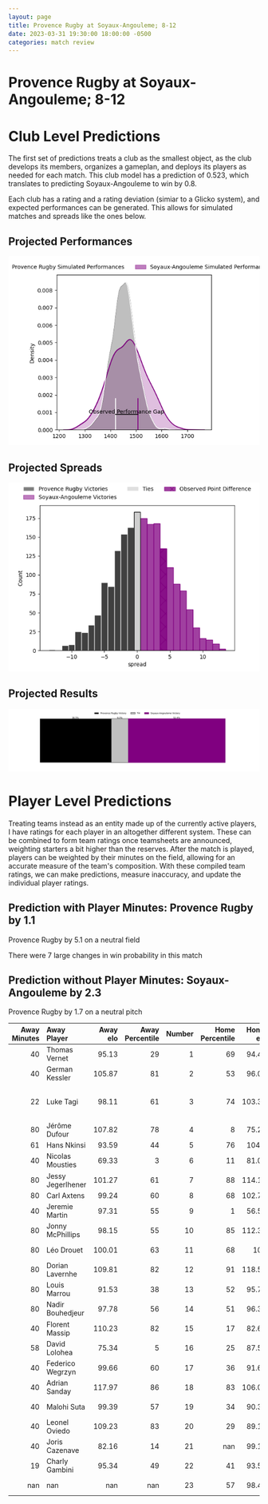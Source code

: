 ```yaml
---  
layout: page  
title: Provence Rugby at Soyaux-Angouleme; 8-12  
date: 2023-03-31 19:30:00 18:00:00 -0500  
categories: match review  
---
```

# Provence Rugby at Soyaux-Angouleme; 8-12

# Club Level Predictions


The first set of predictions treats a club as the smallest object, as the club develops its members, organizes a gameplan, and deploys its players as needed for each match. This club model has a prediction of 0.523, which translates to predicting Soyaux-Angouleme to win by 0.8.

Each club has a rating and a rating deviation (simiar to a Glicko system), and expected performances can be generated. This allows for simulated matches and spreads like the ones below.
## Projected Performances


![Projected Performances](plots/performances_2023-03-31-Soyaux-Angouleme-ProvenceRugby.png)
## Projected Spreads


![Projected Spreads](plots/spreads_2023-03-31-Soyaux-Angouleme-ProvenceRugby.png)
## Projected Results


![Projected Results](plots/resultbar_2023-03-31-Soyaux-Angouleme-ProvenceRugby.png)
# Player Level Predictions


Treating teams instead as an entity made up of the currently active players, I have ratings for each player in an altogether different system. These can be combined to form team ratings once teamsheets are announced, weighting starters a bit higher than the reserves. After the match is played, players can be weighted by their minutes on the field, allowing for an accurate measure of the team's composition. With these compiled team ratings, we can make predictions, measure inaccuracy, and update the individual player ratings.
## Prediction with Player Minutes: Provence Rugby by 1.1


Provence Rugby by 5.1 on a neutral field

There were 7 large changes in win probability in this match
## Prediction without Player Minutes: Soyaux-Angouleme by 2.3


Provence Rugby by 1.7 on a neutral pitch



|   Away Minutes | Away Player       |   Away elo |   Away Percentile |   Number |   Home Percentile |   Home elo | Home Player                      |   Home Minutes |
|---------------:|:------------------|-----------:|------------------:|---------:|------------------:|-----------:|:---------------------------------|---------------:|
|             40 | Thomas Vernet     |      95.13 |                29 |        1 |                69 |      94.46 | Omar Odishvili                   |             45 |
|             40 | German Kessler    |     105.87 |                81 |        2 |                53 |      96.07 | Ole Avei                         |             40 |
|             22 | Luke Tagi         |      98.11 |                61 |        3 |                74 |     103.31 | Michael Masimba Tingini Kumbirai |             45 |
|             80 | Jérôme Dufour     |     107.82 |                78 |        4 |                 8 |      75.27 | Matt Beukeboom                   |             80 |
|             61 | Hans Nkinsi       |      93.59 |                44 |        5 |                76 |     104.3  | Sikeli Nabou                     |             59 |
|             40 | Nicolas Mousties  |      69.33 |                 3 |        6 |                11 |      81.02 | Gautier Gibouin                  |             80 |
|             80 | Jessy Jegerlhener |     101.27 |                61 |        7 |                88 |     114.12 | Germain Burgaud                  |             68 |
|             80 | Carl Axtens       |      99.24 |                60 |        8 |                68 |     102.79 | Matt Va'ai                       |             80 |
|             40 | Jeremie Martin    |      97.31 |                55 |        9 |                 1 |      56.59 | Adrien Bau                       |             61 |
|             80 | Jonny McPhillips  |      98.15 |                55 |       10 |                85 |     112.37 | Rémi Brosset                     |             68 |
|             80 | Léo Drouet        |     100.01 |                63 |       11 |                68 |     101    | Marvin Lestremau                 |             80 |
|             80 | Dorian Lavernhe   |     109.81 |                82 |       12 |                91 |     118.58 | Nasoni Naqiri Kunavore           |             58 |
|             80 | Louis Marrou      |      91.53 |                38 |       13 |                52 |      95.76 | Ledua Mau                        |             80 |
|             80 | Nadir Bouhedjeur  |      97.78 |                56 |       14 |                51 |      96.36 | Junior Ratuva                    |             80 |
|             40 | Florent Massip    |     110.23 |                82 |       15 |                17 |      82.65 | Pierre Lafitte                   |             80 |
|             58 | David Lolohea     |      75.34 |                 5 |       16 |                25 |      87.59 | Patxi Bidart                     |             40 |
|             40 | Federico Wegrzyn  |      99.66 |                60 |       17 |                36 |      91.68 | Khatchik Vartan                  |             35 |
|             40 | Adrian Sanday     |     117.97 |                86 |       18 |                83 |     106.03 | Shota Gogisvanidze               |             35 |
|             40 | Malohi Suta       |      99.39 |                57 |       19 |                34 |      90.34 | Inaki Ayarza Saporta             |             22 |
|             40 | Leonel Oviedo     |     109.23 |                83 |       20 |                29 |      89.16 | Ian Kitwanga                     |             21 |
|             40 | Joris Cazenave    |      82.16 |                14 |       21 |               nan |      99.13 | Lucas Rubio                      |             19 |
|             19 | Charly Gambini    |      95.34 |                49 |       22 |                41 |      93.58 | Jacob Botica                     |             12 |
|            nan | nan               |     nan    |               nan |       23 |                57 |      98.43 | Nicolas Martins                  |             12 |

